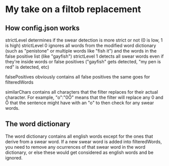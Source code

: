 # My take on a filtob replacement

## How config.json works

strictLevel determines if the swear detection is more strict or not (0 is low, 1 is high)
strictLevel 0 ignores all words from the modified word dictionary (such as "penistone" or multiple words like "fish it") and the words in the false positive list (like "gayfish")
strictLevel 1 detects all swear words even if they're inside words or false positives ("gayfish" gets detected, "my pen is red" is detected, etc)

falsePositives obviously contains all false positives
the same goes for filteredWords

similarChars contains all characters that the filter replaces for their actual character. 
For example, "o":"0Ȫ" means that the filter will replace any 0 and Ȫ that the sentence might have with an "o" to then check for any swear words.


## The word dictionary
The word dictionary contains all english words except for the ones that derive from a swear word. If a new swear word is added into filteredWords, you need to remove any ocurrences of that swear word in the word dictionary, or else these would get considered as english words and be ignored.